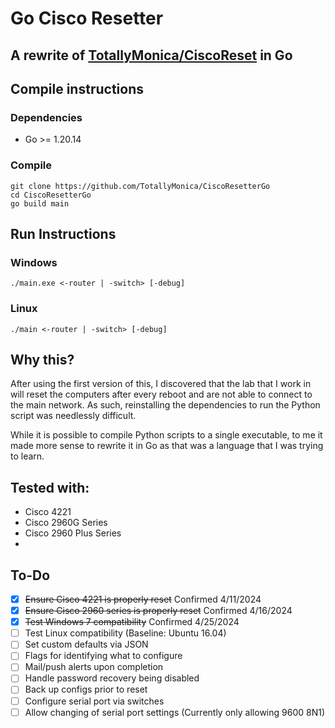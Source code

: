 # Go Cisco Resetter
## A rewrite of [TotallyMonica/CiscoReset](https://github.com/TotallyMoinca/CiscoReset) in Go

## Compile instructions

### Dependencies
- Go >= 1.20.14

### Compile
```
git clone https://github.com/TotallyMonica/CiscoResetterGo
cd CiscoResetterGo
go build main
```

## Run Instructions

### Windows
```
./main.exe <-router | -switch> [-debug]
```

### Linux
```
./main <-router | -switch> [-debug]
```

## Why this?
After using the first version of this, I discovered that the lab that I work in will reset the computers after every reboot and are not able to connect to the main network. As such, reinstalling the dependencies to run the Python script was needlessly difficult.

While it is possible to compile Python scripts to a single executable, to me it made more sense to rewrite it in Go as that was a language that I was trying to learn.

## Tested with:
- Cisco 4221
- Cisco 2960G Series
- Cisco 2960 Plus Series
- 

## To-Do
- [x] ~~Ensure Cisco 4221 is properly reset~~ Confirmed 4/11/2024
- [x] ~~Ensure Cisco 2960 series is properly reset~~ Confirmed 4/16/2024
- [x] ~~Test Windows 7 compatibility~~ Confirmed 4/25/2024
- [ ] Test Linux compatibility (Baseline: Ubuntu 16.04)
- [ ] Set custom defaults via JSON
- [ ] Flags for identifying what to configure
- [ ] Mail/push alerts upon completion
- [ ] Handle password recovery being disabled
- [ ] Back up configs prior to reset
- [ ] Configure serial port via switches
- [ ] Allow changing of serial port settings (Currently only allowing 9600 8N1)
